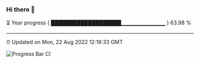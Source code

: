 ### Hi there 👋

⏳ Year progress { ███████████████████▁▁▁▁▁▁▁▁▁▁▁ } 63.98 %

---

⏰ Updated on Mon, 22 Aug 2022 12:19:33 GMT

![Progress Bar CI](https://github.com/Shyam-Makwana/GitHub-Actions-Demo/workflows/Progress%20Bar%20CI/badge.svg)
